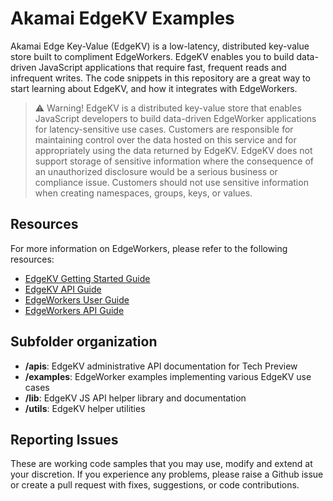 # Akamai EdgeKV Examples
Akamai Edge Key-Value (EdgeKV) is a low-latency, distributed key-value store built to compliment EdgeWorkers. EdgeKV enables you to build data-driven JavaScript applications that require fast, frequent reads and infrequent writes. The code snippets in this repository are a great way to start learning about EdgeKV, and how it integrates with EdgeWorkers.

> :warning: Warning! 
EdgeKV is a distributed key-value store that enables JavaScript developers to build data-driven EdgeWorker applications for latency-sensitive use cases. Customers are responsible for maintaining control over the data hosted on this service and for appropriately using the data returned by EdgeKV. EdgeKV does not support storage of sensitive information where the consequence of an unauthorized disclosure would be a serious business or compliance issue. Customers should not use sensitive information when creating namespaces, groups, keys, or values.


## Resources
For more information on EdgeWorkers, please refer to the following resources:
* [EdgeKV Getting Started Guide](https://learn.akamai.com/en-us/webhelp/edgeworkers/edgekv-getting-started-guide/index.html)
* [EdgeKV API Guide](https://github.com/akamai/edgeworkers-examples/blob/master/edgekv/apis/readme.md)
* [EdgeWorkers User Guide](https://learn.akamai.com/en-us/webhelp/edgeworkers/edgeworkers-user-guide/GUID-4CC14D7E-D92D-4F2D-9292-17F8BE6E2DAE.html)
* [EdgeWorkers API Guide](https://developer.akamai.com/api/web_performance/edgeworkers/v1.html)

## Subfolder organization
* **/apis**: EdgeKV administrative API documentation for Tech Preview
* **/examples**: EdgeWorker examples implementing various EdgeKV use cases
* **/lib**: EdgeKV JS API helper library and documentation 
* **/utils**: EdgeKV helper utilities

## Reporting Issues
These are working code samples that you may use, modify and extend at your discretion. If you experience any problems, please raise a Github issue or create a pull request with fixes, suggestions, or code contributions.

